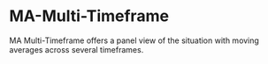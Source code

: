 # MA-Multi-Timeframe
MA Multi-Timeframe offers a panel view of the situation with moving averages across several timeframes.
